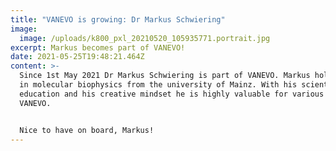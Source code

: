 ```yaml
---
title: "VANEVO is growing: Dr Markus Schwiering"
image:
  image: /uploads/k800_pxl_20210520_105935771.portrait.jpg
excerpt: Markus becomes part of VANEVO!
date: 2021-05-25T19:48:21.464Z
content: >-
  Since 1st May 2021 Dr Markus Schwiering is part of VANEVO. Markus holds a PhD
  in molecular biophysics from the university of Mainz. With his scientific
  education and his creative mindset he is highly valuable for various tasks at
  VANEVO.


  Nice to have on board, Markus!
---
```

